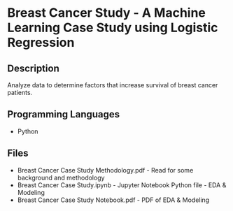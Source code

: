 # Breast Cancer Study - A Machine Learning Case Study using Logistic Regression

## Description
Analyze data to determine factors that increase survival of breast cancer patients.

## Programming Languages
- Python

## Files
- Breast Cancer Case Study Methodology.pdf - Read for some background and methodology
- Breast Cancer Case Study.ipynb - Jupyter Notebook Python file - EDA & Modeling
- Breast Cancer Case Study Notebook.pdf - PDF of EDA & Modeling
